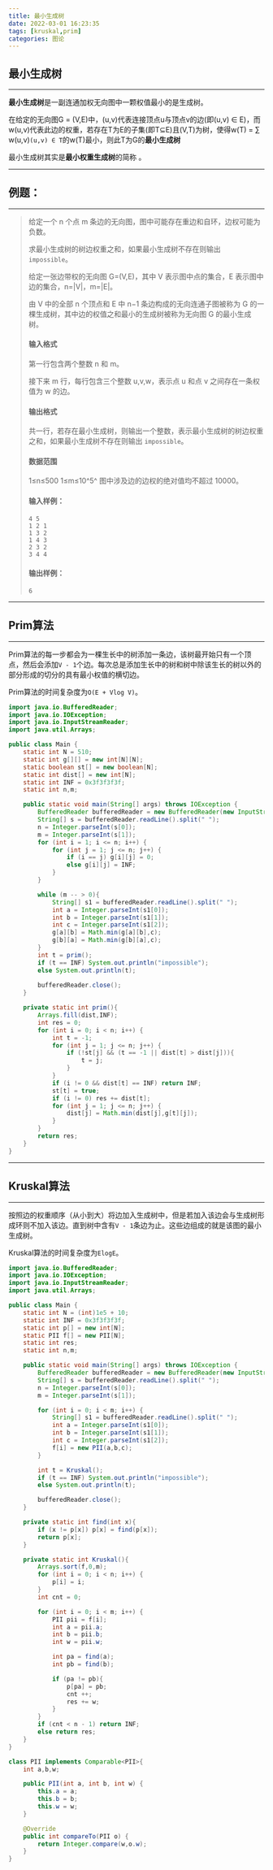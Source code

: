 ```yaml
---
title: 最小生成树
date: 2022-03-01 16:23:35
tags: [kruskal,prim]
categories: 图论
---
```


## 最小生成树

------

**最小生成树**是一副连通加权无向图中一颗权值最小的是生成树。

在给定的无向图G = (V,E)中，(u,v)代表连接顶点u与顶点v的边(即(u,v) ∈ E)，而w(u,v)代表此边的权重，若存在T为E的子集(即T⊆E)且(V,T)为树，使得w(T) = ∑ w(u,v)`(u,v) ∈ T`的w(T)最小，则此T为G的**最小生成树**

最小生成树其实是**最小权重生成树**的简称 。

------

## 例题：

-------

> 给定一个 n 个点 m 条边的无向图，图中可能存在重边和自环，边权可能为负数。
>
> 求最小生成树的树边权重之和，如果最小生成树不存在则输出 `impossible`。
>
> 给定一张边带权的无向图 G=(V,E)，其中 V 表示图中点的集合，E 表示图中边的集合，n=|V|，m=|E|。
>
> 由 V 中的全部 n 个顶点和 E 中 n−1 条边构成的无向连通子图被称为 G 的一棵生成树，其中边的权值之和最小的生成树被称为无向图 G 的最小生成树。
>
> #### 输入格式
>
> 第一行包含两个整数 n 和 m。
>
> 接下来 m 行，每行包含三个整数 u,v,w，表示点 u 和点 v 之间存在一条权值为 w 的边。
>
> #### 输出格式
>
> 共一行，若存在最小生成树，则输出一个整数，表示最小生成树的树边权重之和，如果最小生成树不存在则输出 `impossible`。
>
> #### 数据范围
>
> 1≤n≤500
> 1≤m≤10^5^
> 图中涉及边的边权的绝对值均不超过 10000。
>
> #### 输入样例：
>
> ```
> 4 5
> 1 2 1
> 1 3 2
> 1 4 3
> 2 3 2
> 3 4 4
> ```
>
> #### 输出样例：
>
> ```
> 6
> ```

-----

## Prim算法

---

Prim算法的每一步都会为一棵生长中的树添加一条边，该树最开始只有一个顶点，然后会添加`V - 1`个边。每次总是添加生长中的树和树中除该生长的树以外的部分形成的切分的具有最小权值的横切边。

Prim算法的时间复杂度为`O(E + Vlog V)`。


```java
import java.io.BufferedReader;
import java.io.IOException;
import java.io.InputStreamReader;
import java.util.Arrays;

public class Main {
    static int N = 510;
    static int g[][] = new int[N][N];
    static boolean st[] = new boolean[N];
    static int dist[] = new int[N];
    static int INF = 0x3f3f3f3f;
    static int n,m;

    public static void main(String[] args) throws IOException {
        BufferedReader bufferedReader = new BufferedReader(new InputStreamReader(System.in));
        String[] s = bufferedReader.readLine().split(" ");
        n = Integer.parseInt(s[0]);
        m = Integer.parseInt(s[1]);
        for (int i = 1; i <= n; i++) {
            for (int j = 1; j <= n; j++) {
                if (i == j) g[i][j] = 0;
                else g[i][j] = INF;
            }
        }

        while (m -- > 0){
            String[] s1 = bufferedReader.readLine().split(" ");
            int a = Integer.parseInt(s1[0]);
            int b = Integer.parseInt(s1[1]);
            int c = Integer.parseInt(s1[2]);
            g[a][b] = Math.min(g[a][b],c);
            g[b][a] = Math.min(g[b][a],c);
        }
        int t = prim();
        if (t == INF) System.out.println("impossible");
        else System.out.println(t);
        
        bufferedReader.close();
    }

    private static int prim(){
        Arrays.fill(dist,INF);
        int res = 0;
        for (int i = 0; i < n; i++) {
            int t = -1;
            for (int j = 1; j <= n; j++) {
                if (!st[j] && (t == -1 || dist[t] > dist[j])){
                    t = j;
                }
            }
            if (i != 0 && dist[t] == INF) return INF;
            st[t] = true;
            if (i != 0) res += dist[t];
            for (int j = 1; j <= n; j++) {
                dist[j] = Math.min(dist[j],g[t][j]);
            }
        }
        return res;
    }
}
```

----------

## Kruskal算法

------

按照边的权重顺序（从小到大）将边加入生成树中，但是若加入该边会与生成树形成环则不加入该边。直到树中含有`V - 1`条边为止。这些边组成的就是该图的最小生成树。

Kruskal算法的时间复杂度为`ElogE`。

```java
import java.io.BufferedReader;
import java.io.IOException;
import java.io.InputStreamReader;
import java.util.Arrays;

public class Main {
    static int N = (int)1e5 + 10;
    static int INF = 0x3f3f3f3f;
    static int p[] = new int[N];
    static PII f[] = new PII[N];
    static int res;
    static int n,m;

    public static void main(String[] args) throws IOException {
        BufferedReader bufferedReader = new BufferedReader(new InputStreamReader(System.in));
        String[] s = bufferedReader.readLine().split(" ");
        n = Integer.parseInt(s[0]);
        m = Integer.parseInt(s[1]);

        for (int i = 0; i < m; i++) {
            String[] s1 = bufferedReader.readLine().split(" ");
            int a = Integer.parseInt(s1[0]);
            int b = Integer.parseInt(s1[1]);
            int c = Integer.parseInt(s1[2]);
            f[i] = new PII(a,b,c);
        }

        int t = Kruskal();
        if (t == INF) System.out.println("impossible");
        else System.out.println(t);

        bufferedReader.close();
    }

    private static int find(int x){
        if (x != p[x]) p[x] = find(p[x]);
        return p[x];
    }

    private static int Kruskal(){
        Arrays.sort(f,0,m);
        for (int i = 0; i < n; i++) {
            p[i] = i;
        }
        int cnt = 0;

        for (int i = 0; i < m; i++) {
            PII pii = f[i];
            int a = pii.a;
            int b = pii.b;
            int w = pii.w;

            int pa = find(a);
            int pb = find(b);

            if (pa != pb){
                p[pa] = pb;
                cnt ++;
                res += w;
            }
        }
        if (cnt < n - 1) return INF;
        else return res;
    }
}

class PII implements Comparable<PII>{
    int a,b,w;

    public PII(int a, int b, int w) {
        this.a = a;
        this.b = b;
        this.w = w;
    }

    @Override
    public int compareTo(PII o) {
        return Integer.compare(w,o.w);
    }
}
```
